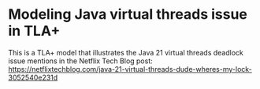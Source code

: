 # Modeling Java virtual threads issue in TLA+

This is a TLA+ model that illustrates the Java 21 virtual threads deadlock issue mentions in the Netflix Tech Blog post: <https://netflixtechblog.com/java-21-virtual-threads-dude-wheres-my-lock-3052540e231d>


